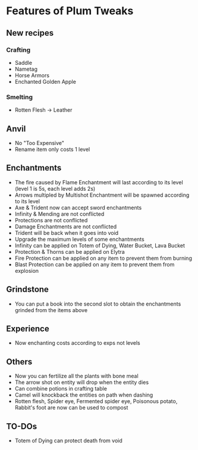 # Features of Plum Tweaks
## New recipes
### Crafting
- Saddle
- Nametag
- Horse Armors
- Enchanted Golden Apple
### Smelting
- Rotten Flesh -> Leather
## Anvil
- No "Too Expensive"
- Rename item only costs 1 level
## Enchantments
- The fire caused by Flame Enchantment will last according to its level (level 1 is 5s, each level adds 2s)
- Arrows multipled by Multishot Enchantment will be spawned according to its level
- Axe & Trident now can accept sword enchantments
- Infinity & Mending are not conflicted
- Protections are not conflicted
- Damage Enchantments are not conflicted
- Trident will be back when it goes into void
- Upgrade the maximum levels of some enchantments
- Infinity can be applied on Totem of Dying, Water Bucket, Lava Bucket
- Protection & Thorns can be applied on Elytra
- Fire Protection can be applied on any item to prevent them from burning
- Blast Protection can be applied on any item to prevent them from explosion
## Grindstone
- You can put a book into the second slot to obtain the enchantments grinded from the items above
## Experience
- Now enchanting costs according to exps not levels
## Others
- Now you can fertilize all the plants with bone meal
- The arrow shot on entity will drop when the entity dies
- Can combine potions in crafting table
- Camel will knockback the entities on path when dashing
- Rotten flesh, Spider eye, Fermented spider eye, Poisonous potato, Rabbit's foot are now can be used to compost

## TO-DOs
- Totem of Dying can protect death from void